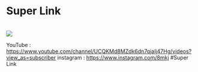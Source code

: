 # Super Link

<br/>
<img src="https://a.top4top.net/p_784944fu1.png" />
<br/>

YouTube : https://www.youtube.com/channel/UCQKMd8MZdk6dn7qjaIj47Hg/videos?view_as=subscriber
instagram : https://www.instagram.com/8mkj
#Super Link
